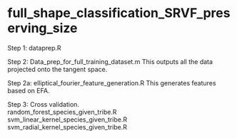# full_shape_classification_SRVF_preserving_size

Step 1:
dataprep.R

Step 2: 
Data_prep_for_full_training_dataset.m
This outputs all the data projected onto the tangent space.  

Step 2a: 
elliptical_fourier_feature_generation.R
This generates features based on EFA.  

Step 3: Cross validation.  
random_forest_species_given_tribe.R
svm_linear_kernel_species_given_tribe.R
svm_radial_kernel_species_given_tribe.R





